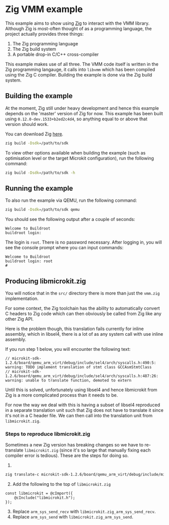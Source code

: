 # Zig VMM example

This example aims to show using [Zig](https://ziglang.org/) to interact with
the VMM library. Although Zig is most-often thought of as a programming
language, the project actually provides three things:
1. The Zig programming language
2. The Zig build system
3. A portable drop-in C/C++ cross-compiler

This example makes use of all three. The VMM code itself is written in the
Zig programming langauge, it calls into `libvmm` which has been compiled using
the Zig C compiler. Building the example is done via the Zig build system.

## Building the example

At the moment, Zig still under heavy development and hence this example depends
on the 'master' version of Zig for now. This example has been built using
`0.12.0-dev.1533+b2ed2c4d4`, so anything equal to or above that version should work.

You can download Zig [here](https://ziglang.org/download/).

```sh
zig build -Dsdk=/path/to/sdk
```

To view other options available when building the example (such as optimisation
level or the target Microkit configuration), run the following command:
```sh
zig build -Dsdk=/path/to/sdk -h
```

## Running the example

To also run the example via QEMU, run the following command:
```sh
zig build -Dsdk=/path/to/sdk qemu
```

You should see the following output after a couple of seconds:
```
Welcome to Buildroot
buildroot login:
```

The login is `root`. There is no password necessary. After logging in, you will
see the console prompt where you can input commands:
```
Welcome to Buildroot
buildroot login: root
#
```

## Producing libmicrokit.zig

You will notice that in the `src/` directory there is more than just the
`vmm.zig` implementation.

For some context, the Zig toolchain has the ability to automatically convert
C headers to Zig code which can then obviously be called from Zig like any
other Zig API.

Here is the problem though, this translation fails currently for inline assembly,
which in libsel4, there is a lot of as any system call with use inline assembly.

If you run step 1 below, you will encounter the following text:
```
// microkit-sdk-1.2.6/board/qemu_arm_virt/debug/include/sel4/arch/syscalls.h:490:5: warning: TODO implement translation of stmt class GCCAsmStmtClass
// microkit-sdk-1.2.6/board/qemu_arm_virt/debug/include/sel4/arch/syscalls.h:487:26: warning: unable to translate function, demoted to extern
```

Until this is solved, unfortunately using libsel4 and hence libmicrokit from Zig
is a more complicated process than it needs to be.

For now the way we deal with this is having a subset of libsel4 reproduced in
a separate translation unit such that Zig does not have to translate it since
it's not in a C header file. We can then call into the translation unit from
`libmicrokit.zig`.

### Steps to reproduce libmicrokit.zig

Sometimes a new Zig version has breaking changes so we have to re-translate
`libmicrokit.zig` (since it's so large that manually fixing each compiler error
is tedious). These are the steps for doing so.

1.
```sh
zig translate-c microkit-sdk-1.2.6/board/qemu_arm_virt/debug/include/microkit.h -I microkit-sdk-1.2.6/board/qemu_arm_virt/debug/include -target aarch64-freestanding > src/libmicrokit.zig
```

2. Add the following to the top of `libmicrokit.zig`
```zig
const libmicrokit = @cImport({
    @cInclude("libmicrokit.h");
});
```

3. Replace `arm_sys_send_recv` with `libmicrokit.zig_arm_sys_send_recv`.
4. Replace `arm_sys_send` with `libmicrokit.zig_arm_sys_send`.
